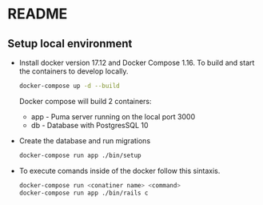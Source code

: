 # README

## Setup local environment

- Install docker version 17.12 and Docker Compose 1.16. To build and start the containers to develop locally.

  ```bash
  docker-compose up -d --build
  ```

  Docker compose will build 2 containers:

  - app - Puma server running on the local port 3000
  - db - Database with PostgresSQL 10

- Create the database and run migrations

  ```bash
  docker-compose run app ./bin/setup
  ```

- To execute comands inside of the docker follow this sintaxis.

  ```bash
  docker-compose run <conatiner name> <command>
  docker-compose run app ./bin/rails c
 ```

